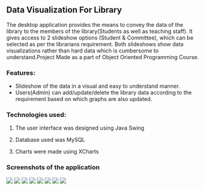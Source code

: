 
## Data Visualization For Library

The desktop application provides the means to convey the data of the library to the members of the library(Students as well as teaching staff). It gives access to 2 slideshow options (Student & Committee), which can be selected as per the librarians requirement. Both slideshows show data visualizations rather than hard data which is cumbersome to understand.Project Made as a part of Object Oriented Programming Course.
### Features:
-   Slideshow of the data in a visual and easy to understand manner.
-   Users(Admin) can add/update/delete the library data according to the requirement based on which graphs are also updated.

### Technologies used:

1. The user interface was designed using Java Swing

2. Database used was MySQL

3. Charts were made using XCharts



### Screenshots of the application

<img src = "https://github.com/shlokashah/Data_Visualization_In_Java/blob/master/docs/1.png">
<img src = "https://github.com/shlokashah/Data_Visualization_In_Java/blob/master/docs/2.png">
<img src = "https://github.com/shlokashah/Data_Visualization_In_Java/blob/master/docs/3.png">
<img src = "https://github.com/shlokashah/Data_Visualization_In_Java/blob/master/docs/4.png">
<img src = "https://github.com/shlokashah/Data_Visualization_In_Java/blob/master/docs/5.png">
<img src = "https://github.com/shlokashah/Data_Visualization_In_Java/blob/master/docs/6.png">
<img src = "https://github.com/shlokashah/Data_Visualization_In_Java/blob/master/docs/7.png">
<img src = "https://github.com/shlokashah/Data_Visualization_In_Java/blob/master/docs/8.png">




